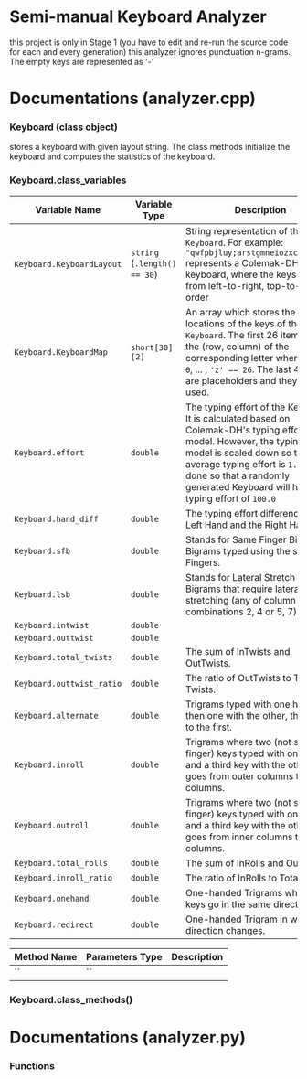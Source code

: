 # Semi-manual Keyboard Analyzer
this project is only in Stage 1 (you have to edit and re-run the source code for each and every generation)
this analyzer ignores punctuation n-grams. The empty keys are represented as '-'

# Documentations (analyzer.cpp)

### Keyboard (class object)
stores a keyboard with given layout string. The class methods initialize the keyboard and computes the statistics of the keyboard.

### Keyboard.class_variables

| Variable Name | Variable Type | Description |
| ------------- | ------------- | ----------- |
| `Keyboard.KeyboardLayout` | `string` (`.length() == 30`) | String representation of the `Keyboard`. For example: `"qwfpbjluy;arstgmneiozxcdvkh,./"` represents a Colemak-DH keyboard, where the keys start from left-to-right, top-to-bottom order |
| `Keyboard.KeyboardMap` | `short[30][2]` | An array which stores the locations of the keys of the `Keyboard`. The first 26 items store the (row, column) of the corresponding letter where `'a' == 0`, ... , `'z' == 26`. The last 4 itmes are placeholders and they are not used. |
| `Keyboard.effort` | `double` | The typing effort of the Keyboard. It is calculated based on Colemak-DH's typing effort model. However, the typing effort model is scaled down so that the average typing effort is `1.0`. This is done so that a randomly generated Keyboard will have a typing effort of `100.0` |
| `Keyboard.hand_diff` | `double` | The typing effort difference of the Left Hand and the Right Hand. |
| `Keyboard.sfb` | `double` | Stands for Same Finger Bigram. Bigrams typed using the same Fingers. |
| `Keyboard.lsb` | `double` | Stands for Lateral Stretch Bigram. Bigrams that require lateral stretching (any of column combinations 2, 4 or 5, 7). |
| `Keyboard.intwist` | `double` |  |
| `Keyboard.outtwist` | `double` |  |
| `Keyboard.total_twists` | `double` | The sum of InTwists and OutTwists. |
| `Keyboard.outtwist_ratio` | `double` | The ratio of OutTwists to Total Twists. |
| `Keyboard.alternate` | `double` | Trigrams typed with one hand, then one with the other, then back to the first. |
| `Keyboard.inroll` | `double` | Trigrams where two (not same finger) keys typed with one hand, and a third key with the other, and goes from outer columns to inner columns. |
| `Keyboard.outroll` | `double` | Trigrams where two (not same finger) keys typed with one hand, and a third key with the other, and goes from inner columns to outer columns. |
| `Keyboard.total_rolls` | `double` | The sum of InRolls and OutRolls. |
| `Keyboard.inroll_ratio` | `double` | The ratio of InRolls to Total Rolls. |
| `Keyboard.onehand` | `double` | One-handed Trigrams where all keys go in the same direction. |
| `Keyboard.redirect` | `double` | One-handed Trigram in which the direction changes. |

| Method Name | Parameters Type | Description |
| ------------- | ------------- | ----------- |
| `` | `` |  |

### Keyboard.class_methods()

# Documentations (analyzer.py)

### Functions
